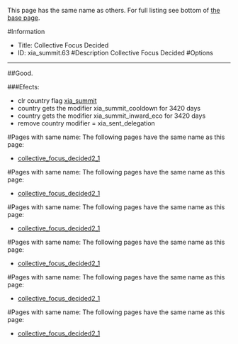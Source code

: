 This page has the same name as others. For full listing see bottom of [the base page](collective_focus.md).

#Information
 - Title: Collective Focus Decided
 - ID: xia_summit.63
#Description
Collective Focus Decided
#Options

___
##Good.

###Efects:<ul><li>clr country flag [xia_summit](../flags/xia_summit.md)</li><li>country gets the modifier xia_summit_cooldown for 3420 days</li><li>country gets the modifier xia_summit_inward_eco for 3420 days</li><li>remove country modifier = xia_sent_delegation</li></ul>


#Pages with same name:
The following pages have the same name as this page:
 - [collective_focus_decided2_1](collective_focus_decided2_1.md)


#Pages with same name:
The following pages have the same name as this page:
 - [collective_focus_decided2_1](collective_focus_decided2_1.md)


#Pages with same name:
The following pages have the same name as this page:
 - [collective_focus_decided2_1](collective_focus_decided2_1.md)


#Pages with same name:
The following pages have the same name as this page:
 - [collective_focus_decided2_1](collective_focus_decided2_1.md)


#Pages with same name:
The following pages have the same name as this page:
 - [collective_focus_decided2_1](collective_focus_decided2_1.md)


#Pages with same name:
The following pages have the same name as this page:
 - [collective_focus_decided2_1](collective_focus_decided2_1.md)
